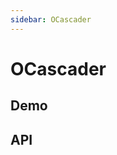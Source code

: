 ```yaml
---
sidebar: OCascader
---
```


# OCascader

## Demo

<!-- @usage CascaderUsage -->
<!-- @case CustomContainer -->

## API

<!-- @api OCascader -->
<!-- @api OCascaderPanel -->
